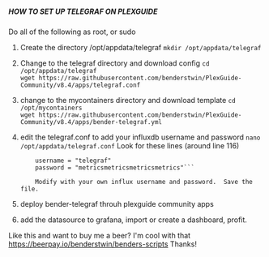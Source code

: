 #####  HOW TO SET UP TELEGRAF ON PLEXGUIDE  #####

Do all of the following as root, or sudo

1.  Create the directory /opt/appdata/telegraf
    ```mkdir /opt/appdata/telegraf```

2.  Change to the telegraf directory and download config
    ```cd /opt/appdata/telegraf```
    <br>
    ```wget https://raw.githubusercontent.com/benderstwin/PlexGuide-Community/v8.4/apps/telegraf.conf```

3.  change to the mycontainers directory and download template
    ```cd /opt/mycontainers```
    <br>
    ```wget https://raw.githubusercontent.com/benderstwin/PlexGuide-Community/v8.4/apps/bender-telegraf.yml```

4.  edit the telegraf.conf to add your influxdb username and password
    ```nano /opt/appdata/telegraf.conf```
    Look for these lines (around line 116)
    ```## HTTP Basic Auth
        username = "telegraf"
        password = "metricsmetricsmetricsmetrics"```

        Modify with your own influx username and password.  Save the file.

5.  deploy bender-telegraf throuh plexguide community apps
6.  add the datasource to grafana, import or create a dashboard, profit.

Like this and want to buy me a beer? I'm cool with that https://beerpay.io/benderstwin/benders-scripts
Thanks!
